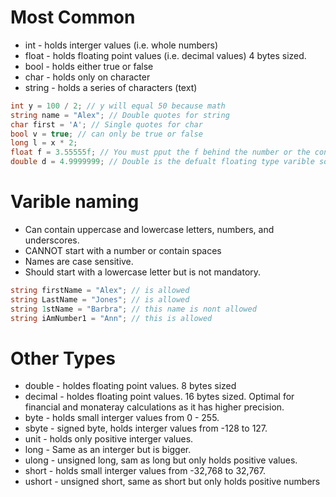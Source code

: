 # Most Common
* int - holds interger values (i.e. whole numbers)
* float - holds floating point values (i.e. decimal values) 4 bytes sized.
* bool - holds either true or false
* char - holds only on character
* string - holds a series of characters (text)
```C#
int y = 100 / 2; // y will equal 50 because math
string name = "Alex"; // Double quotes for string
char first = 'A'; // Single quotes for char
bool v = true; // can only be true or false
long l = x * 2;
float f = 3.55555f; // You must pput the f behind the number or the console will give an error saying lookking for a double.
double d = 4.9999999; // Double is the defualt floating type varible so it doesn't need a clarification lice decimal and float.
```
# Varible naming
* Can contain uppercase and lowercase letters, numbers, and underscores.
* CANNOT start with a number or contain spaces
* Names are case sensitive.
* Should start with a lowercase letter but is not mandatory.
```C#
string firstName = "Alex"; // is allowed
string LastName = "Jones"; // is allowed
string 1stName = "Barbra"; // this name is nont allowed
string iAmNumber1 = "Ann"; // this is allowed
```

# Other Types
* double - holdes floating point values. 8 bytes sized
* decimal - holdes floating point values. 16 bytes sized. Optimal for financial and monateray calculations as it has higher precision.
* byte - holds small interger values from 0 - 255.
* sbyte - signed byte, holds interger values from -128 to 127.
* unit - holds only positive interger values.
* long - Same as an interger but is bigger.
* ulong - unsigned long, sam as long but only holds positive values.
* short - holds small interger values from -32,768 to 32,767.
* ushort - unsigned short, same as short but only holds positive numbers
